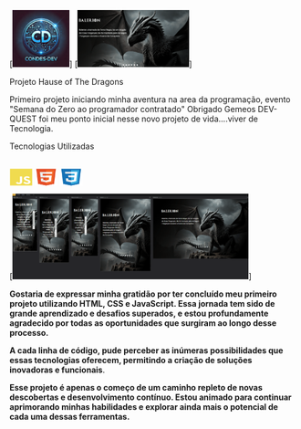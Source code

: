 [<img height="100" src="./conde.webp">]
[<img height="100" src="./imagem Balerion.gif">]

Projeto Hause of The Dragons 

Primeiro projeto iniciando minha aventura na area da programação, evento  "Semana do Zero ao programador contratado" Obrigado Gemeos DEV-QUEST foi meu ponto inicial nesse novo projeto de vida....viver de Tecnologia.

Tecnologias Utilizadas 

<div style="display: inline_block"><br>
  <img align="center" alt="Js" height="30" width="40" src="https://raw.githubusercontent.com/devicons/devicon/master/icons/javascript/javascript-plain.svg">
  <img align="center" alt="HTML" height="30" width="40" src="https://raw.githubusercontent.com/devicons/devicon/master/icons/html5/html5-original.svg">
  <img align="center" alt="CSS" height="30" width="40" src="https://raw.githubusercontent.com/devicons/devicon/master/icons/css3/css3-original.svg">
</div>

[<img height="150" src="./Dragoes telas.gif">]

**Gostaria de expressar minha gratidão por ter concluído meu primeiro projeto utilizando HTML, CSS e JavaScript. Essa jornada tem sido de grande aprendizado e desafios superados, e estou profundamente agradecido por todas as oportunidades que surgiram ao longo desse processo.**

**A cada linha de código, pude perceber as inúmeras possibilidades que essas tecnologias oferecem, permitindo a criação de soluções inovadoras e funcionais**. 

**Esse projeto é apenas o começo de um caminho repleto de novas descobertas e desenvolvimento contínuo. Estou animado para continuar aprimorando minhas habilidades e explorar ainda mais o potencial de cada uma dessas ferramentas.**